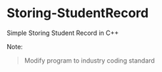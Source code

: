 # Storing-StudentRecord
Simple Storing Student Record in C++

Note: 
> Modify program to industry coding standard

